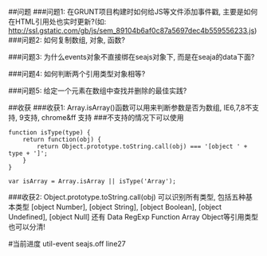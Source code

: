 ##问题
###问题1: 在GRUNT项目构建时如何给JS等文件添加事件戳, 主要是如何在HTML引用处也实时更新?(如: http://ssl.gstatic.com/gb/js/sem_89104b6af0c87a5697dec4b559556233.js)
###问题2: 如何复制数组, 对象, 函数?

###问题3: 为什么events对象不直接绑在seajs对象下, 而是在seaja的data下面?

###问题4: 如何判断两个引用类型对象相等?

###问题5: 给定一个元素在数组中查找并删除的最佳实践?

##收获
###收获1: Array.isArray()函数可以用来判断参数是否为数组, IE6,7,8不支持, 9支持, chrome&ff 支持
###不支持的情况下可以使用

    function isType(type) {
        return function(obj) {
            return Object.prototype.toString.call(obj) === '[object ' + type + ']';
        }
    }

    var isArray = Array.isArray || isType('Array');
###收获2: Object.prototype.toString.call(obj) 可以识别所有类型, 包括五种基本类型 [object Number], [object String], [object Boolean], [object Undefined], [object Null] 还有 Data RegExp Function Array Object等引用类型也可以分清!

#当前进度 util-event seajs.off line27